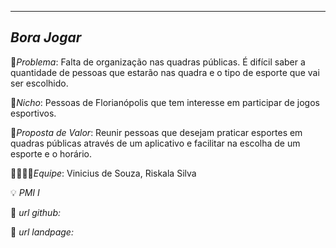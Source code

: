 -------------------
*Bora Jogar*
-------------------

🙁*Problema*: Falta de organização nas quadras públicas. É difícil saber a quantidade de pessoas que estarão nas quadra e o tipo de esporte que vai ser escolhido. 

🙂*Nicho*: Pessoas de Florianópolis que tem interesse em participar de jogos esportivos.

🎁*Proposta de Valor*: Reunir pessoas que desejam praticar esportes em quadras públicas através de um aplicativo e facilitar na escolha de um esporte e o horário.

🧑‍💻👩‍💻*Equipe*: Vinicius de Souza, Riskala Silva

💡 *PMI I*

🔗 *url github:* 

🛬 *url landpage:*
